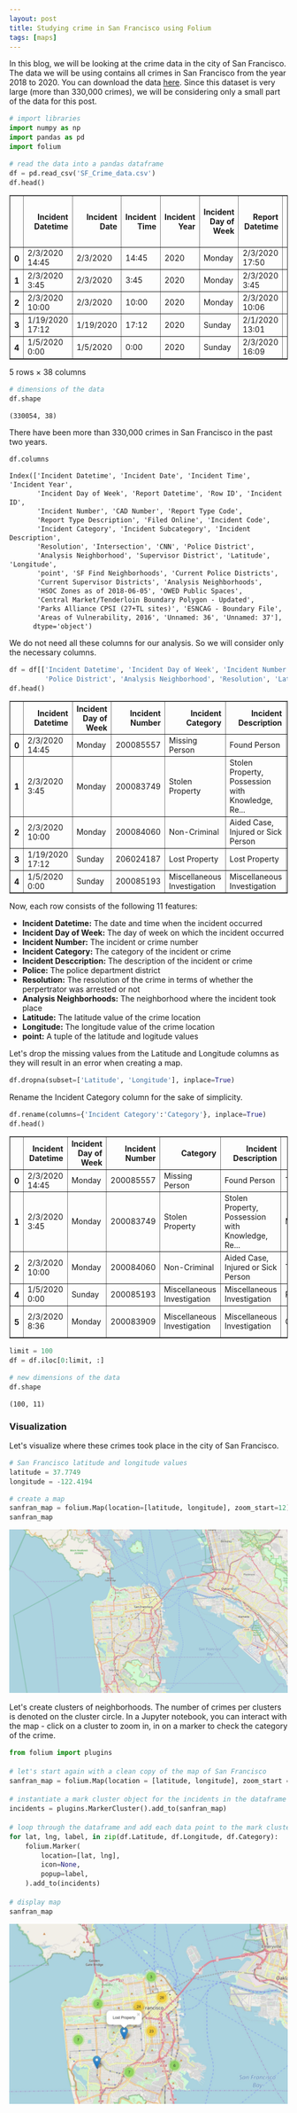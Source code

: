 ```yaml
---
layout: post
title: Studying crime in San Francisco using Folium
tags: [maps]
---
```


In this blog, we will be looking at the crime data in the city of San Francisco. The data we will be using contains all crimes in San Francisco from the year 2018 to 2020. You can download the data [here](https://data.sfgov.org/Public-Safety/Police-Department-Incident-Reports-2018-to-Present/wg3w-h783). Since this dataset is very large (more than 330,000 crimes), we will be considering only a small part of the data for this post.


```python
# import libraries
import numpy as np
import pandas as pd
import folium
```


```python
# read the data into a pandas dataframe
df = pd.read_csv('SF_Crime_data.csv')
df.head()
```




<div>
<style scoped>
    .dataframe tbody tr th:only-of-type {
        vertical-align: middle;
    }

    .dataframe tbody tr th {
        vertical-align: top;
    }

    .dataframe thead th {
        text-align: right;
    }
</style>
<table border="1" class="dataframe">
  <thead>
    <tr style="text-align: right;">
      <th></th>
      <th>Incident Datetime</th>
      <th>Incident Date</th>
      <th>Incident Time</th>
      <th>Incident Year</th>
      <th>Incident Day of Week</th>
      <th>Report Datetime</th>
      <th>Row ID</th>
      <th>Incident ID</th>
      <th>Incident Number</th>
      <th>CAD Number</th>
      <th>...</th>
      <th>Current Supervisor Districts</th>
      <th>Analysis Neighborhoods</th>
      <th>HSOC Zones as of 2018-06-05</th>
      <th>OWED Public Spaces</th>
      <th>Central Market/Tenderloin Boundary Polygon - Updated</th>
      <th>Parks Alliance CPSI (27+TL sites)</th>
      <th>ESNCAG - Boundary File</th>
      <th>Areas of Vulnerability, 2016</th>
      <th>Unnamed: 36</th>
      <th>Unnamed: 37</th>
    </tr>
  </thead>
  <tbody>
    <tr>
      <th>0</th>
      <td>2/3/2020 14:45</td>
      <td>2/3/2020</td>
      <td>14:45</td>
      <td>2020</td>
      <td>Monday</td>
      <td>2/3/2020 17:50</td>
      <td>89881675000</td>
      <td>898816</td>
      <td>200085557</td>
      <td>200342870.0</td>
      <td>...</td>
      <td>8.0</td>
      <td>16.0</td>
      <td>NaN</td>
      <td>NaN</td>
      <td>NaN</td>
      <td>NaN</td>
      <td>NaN</td>
      <td>2.0</td>
      <td>NaN</td>
      <td>NaN</td>
    </tr>
    <tr>
      <th>1</th>
      <td>2/3/2020 3:45</td>
      <td>2/3/2020</td>
      <td>3:45</td>
      <td>2020</td>
      <td>Monday</td>
      <td>2/3/2020 3:45</td>
      <td>89860711012</td>
      <td>898607</td>
      <td>200083749</td>
      <td>200340316.0</td>
      <td>...</td>
      <td>2.0</td>
      <td>20.0</td>
      <td>3.0</td>
      <td>NaN</td>
      <td>NaN</td>
      <td>NaN</td>
      <td>NaN</td>
      <td>2.0</td>
      <td>NaN</td>
      <td>NaN</td>
    </tr>
    <tr>
      <th>2</th>
      <td>2/3/2020 10:00</td>
      <td>2/3/2020</td>
      <td>10:00</td>
      <td>2020</td>
      <td>Monday</td>
      <td>2/3/2020 10:06</td>
      <td>89867264015</td>
      <td>898672</td>
      <td>200084060</td>
      <td>200340808.0</td>
      <td>...</td>
      <td>3.0</td>
      <td>8.0</td>
      <td>NaN</td>
      <td>35.0</td>
      <td>NaN</td>
      <td>NaN</td>
      <td>NaN</td>
      <td>2.0</td>
      <td>NaN</td>
      <td>NaN</td>
    </tr>
    <tr>
      <th>3</th>
      <td>1/19/2020 17:12</td>
      <td>1/19/2020</td>
      <td>17:12</td>
      <td>2020</td>
      <td>Sunday</td>
      <td>2/1/2020 13:01</td>
      <td>89863571000</td>
      <td>898635</td>
      <td>206024187</td>
      <td>NaN</td>
      <td>...</td>
      <td>NaN</td>
      <td>NaN</td>
      <td>NaN</td>
      <td>NaN</td>
      <td>NaN</td>
      <td>NaN</td>
      <td>NaN</td>
      <td>NaN</td>
      <td>NaN</td>
      <td>NaN</td>
    </tr>
    <tr>
      <th>4</th>
      <td>1/5/2020 0:00</td>
      <td>1/5/2020</td>
      <td>0:00</td>
      <td>2020</td>
      <td>Sunday</td>
      <td>2/3/2020 16:09</td>
      <td>89877368020</td>
      <td>898773</td>
      <td>200085193</td>
      <td>200342341.0</td>
      <td>...</td>
      <td>6.0</td>
      <td>30.0</td>
      <td>NaN</td>
      <td>NaN</td>
      <td>NaN</td>
      <td>NaN</td>
      <td>NaN</td>
      <td>1.0</td>
      <td>NaN</td>
      <td>NaN</td>
    </tr>
  </tbody>
</table>
<p>5 rows × 38 columns</p>
</div>




```python
# dimensions of the data
df.shape
```




    (330054, 38)



There have been more than 330,000 crimes in San Francisco in the past two years.


```python
df.columns
```




    Index(['Incident Datetime', 'Incident Date', 'Incident Time', 'Incident Year',
           'Incident Day of Week', 'Report Datetime', 'Row ID', 'Incident ID',
           'Incident Number', 'CAD Number', 'Report Type Code',
           'Report Type Description', 'Filed Online', 'Incident Code',
           'Incident Category', 'Incident Subcategory', 'Incident Description',
           'Resolution', 'Intersection', 'CNN', 'Police District',
           'Analysis Neighborhood', 'Supervisor District', 'Latitude', 'Longitude',
           'point', 'SF Find Neighborhoods', 'Current Police Districts',
           'Current Supervisor Districts', 'Analysis Neighborhoods',
           'HSOC Zones as of 2018-06-05', 'OWED Public Spaces',
           'Central Market/Tenderloin Boundary Polygon - Updated',
           'Parks Alliance CPSI (27+TL sites)', 'ESNCAG - Boundary File',
           'Areas of Vulnerability, 2016', 'Unnamed: 36', 'Unnamed: 37'],
          dtype='object')



We do not need all these columns for our analysis. So we will consider only the necessary columns.


```python
df = df[['Incident Datetime', 'Incident Day of Week', 'Incident Number', 'Incident Category', 'Incident Description', 
         'Police District', 'Analysis Neighborhood', 'Resolution', 'Latitude', 'Longitude', 'point']]
df.head()
```




<div>
<style scoped>
    .dataframe tbody tr th:only-of-type {
        vertical-align: middle;
    }

    .dataframe tbody tr th {
        vertical-align: top;
    }

    .dataframe thead th {
        text-align: right;
    }
</style>
<table border="1" class="dataframe">
  <thead>
    <tr style="text-align: right;">
      <th></th>
      <th>Incident Datetime</th>
      <th>Incident Day of Week</th>
      <th>Incident Number</th>
      <th>Incident Category</th>
      <th>Incident Description</th>
      <th>Police District</th>
      <th>Analysis Neighborhood</th>
      <th>Resolution</th>
      <th>Latitude</th>
      <th>Longitude</th>
      <th>point</th>
    </tr>
  </thead>
  <tbody>
    <tr>
      <th>0</th>
      <td>2/3/2020 14:45</td>
      <td>Monday</td>
      <td>200085557</td>
      <td>Missing Person</td>
      <td>Found Person</td>
      <td>Taraval</td>
      <td>Lakeshore</td>
      <td>Open or Active</td>
      <td>37.726950</td>
      <td>-122.476039</td>
      <td>(37.72694991292525, -122.47603947349434)</td>
    </tr>
    <tr>
      <th>1</th>
      <td>2/3/2020 3:45</td>
      <td>Monday</td>
      <td>200083749</td>
      <td>Stolen Property</td>
      <td>Stolen Property, Possession with Knowledge, Re...</td>
      <td>Mission</td>
      <td>Mission</td>
      <td>Cite or Arrest Adult</td>
      <td>37.752440</td>
      <td>-122.415172</td>
      <td>(37.752439644389675, -122.41517229045435)</td>
    </tr>
    <tr>
      <th>2</th>
      <td>2/3/2020 10:00</td>
      <td>Monday</td>
      <td>200084060</td>
      <td>Non-Criminal</td>
      <td>Aided Case, Injured or Sick Person</td>
      <td>Tenderloin</td>
      <td>Financial District/South Beach</td>
      <td>Open or Active</td>
      <td>37.784560</td>
      <td>-122.407337</td>
      <td>(37.784560141211806, -122.40733704162238)</td>
    </tr>
    <tr>
      <th>3</th>
      <td>1/19/2020 17:12</td>
      <td>Sunday</td>
      <td>206024187</td>
      <td>Lost Property</td>
      <td>Lost Property</td>
      <td>Taraval</td>
      <td>NaN</td>
      <td>Open or Active</td>
      <td>NaN</td>
      <td>NaN</td>
      <td>NaN</td>
    </tr>
    <tr>
      <th>4</th>
      <td>1/5/2020 0:00</td>
      <td>Sunday</td>
      <td>200085193</td>
      <td>Miscellaneous Investigation</td>
      <td>Miscellaneous Investigation</td>
      <td>Richmond</td>
      <td>Pacific Heights</td>
      <td>Open or Active</td>
      <td>37.787112</td>
      <td>-122.440250</td>
      <td>(37.78711245591735, -122.44024995765258)</td>
    </tr>
  </tbody>
</table>
</div>



Now, each row consists of the following 11 features:
- **Incident Datetime:** The date and time when the incident occurred
- **Incident Day of Week:** The day of week on which the incident occurred
- **Incident Number:** The incident or crime number
- **Incident Category:** The category of the incident or crime
- **Incident Desccription:** The description of the incident or crime
- **Police:** The police department district
- **Resolution:** The resolution of the crime in terms of whether the perpertrator was arrested or not
- **Analysis Neighborhoods:** The neighborhood where the incident took place
- **Latitude:** The latitude value of the crime location
- **Longitude:** The longitude value of the crime location
- **point:** A tuple of the latitude and logitude values

Let's drop the missing values from the Latitude and Longitude columns as they will result in an error when creating a map. 


```python
df.dropna(subset=['Latitude', 'Longitude'], inplace=True)
```

Rename the Incident Category column for the sake of simplicity.


```python
df.rename(columns={'Incident Category':'Category'}, inplace=True)
df.head()
```




<div>
<style scoped>
    .dataframe tbody tr th:only-of-type {
        vertical-align: middle;
    }

    .dataframe tbody tr th {
        vertical-align: top;
    }

    .dataframe thead th {
        text-align: right;
    }
</style>
<table border="1" class="dataframe">
  <thead>
    <tr style="text-align: right;">
      <th></th>
      <th>Incident Datetime</th>
      <th>Incident Day of Week</th>
      <th>Incident Number</th>
      <th>Category</th>
      <th>Incident Description</th>
      <th>Police District</th>
      <th>Analysis Neighborhood</th>
      <th>Resolution</th>
      <th>Latitude</th>
      <th>Longitude</th>
      <th>point</th>
    </tr>
  </thead>
  <tbody>
    <tr>
      <th>0</th>
      <td>2/3/2020 14:45</td>
      <td>Monday</td>
      <td>200085557</td>
      <td>Missing Person</td>
      <td>Found Person</td>
      <td>Taraval</td>
      <td>Lakeshore</td>
      <td>Open or Active</td>
      <td>37.726950</td>
      <td>-122.476039</td>
      <td>(37.72694991292525, -122.47603947349434)</td>
    </tr>
    <tr>
      <th>1</th>
      <td>2/3/2020 3:45</td>
      <td>Monday</td>
      <td>200083749</td>
      <td>Stolen Property</td>
      <td>Stolen Property, Possession with Knowledge, Re...</td>
      <td>Mission</td>
      <td>Mission</td>
      <td>Cite or Arrest Adult</td>
      <td>37.752440</td>
      <td>-122.415172</td>
      <td>(37.752439644389675, -122.41517229045435)</td>
    </tr>
    <tr>
      <th>2</th>
      <td>2/3/2020 10:00</td>
      <td>Monday</td>
      <td>200084060</td>
      <td>Non-Criminal</td>
      <td>Aided Case, Injured or Sick Person</td>
      <td>Tenderloin</td>
      <td>Financial District/South Beach</td>
      <td>Open or Active</td>
      <td>37.784560</td>
      <td>-122.407337</td>
      <td>(37.784560141211806, -122.40733704162238)</td>
    </tr>
    <tr>
      <th>4</th>
      <td>1/5/2020 0:00</td>
      <td>Sunday</td>
      <td>200085193</td>
      <td>Miscellaneous Investigation</td>
      <td>Miscellaneous Investigation</td>
      <td>Richmond</td>
      <td>Pacific Heights</td>
      <td>Open or Active</td>
      <td>37.787112</td>
      <td>-122.440250</td>
      <td>(37.78711245591735, -122.44024995765258)</td>
    </tr>
    <tr>
      <th>5</th>
      <td>2/3/2020 8:36</td>
      <td>Monday</td>
      <td>200083909</td>
      <td>Miscellaneous Investigation</td>
      <td>Miscellaneous Investigation</td>
      <td>Central</td>
      <td>Financial District/South Beach</td>
      <td>Open or Active</td>
      <td>37.796926</td>
      <td>-122.399507</td>
      <td>(37.796926429317054, -122.39950750040278)</td>
    </tr>
  </tbody>
</table>
</div>




```python
limit = 100
df = df.iloc[0:limit, :]
```


```python
# new dimensions of the data
df.shape
```




    (100, 11)



### Visualization
Let's visualize where these crimes took place in the city of San Francisco.


```python
# San Francisco latitude and longitude values
latitude = 37.7749
longitude = -122.4194
```


```python
# create a map
sanfran_map = folium.Map(location=[latitude, longitude], zoom_start=12)
sanfran_map
```


<img src= "assets/img/folium sf crime/map1.JPG">


Let's create clusters of neighborhoods. The number of crimes per clusters is denoted on the cluster circle. In a Jupyter notebook, you can interact with the map - click on a cluster to zoom in, in on a marker to check the category of the crime.


```python
from folium import plugins

# let's start again with a clean copy of the map of San Francisco
sanfran_map = folium.Map(location = [latitude, longitude], zoom_start = 12)

# instantiate a mark cluster object for the incidents in the dataframe
incidents = plugins.MarkerCluster().add_to(sanfran_map)

# loop through the dataframe and add each data point to the mark cluster
for lat, lng, label, in zip(df.Latitude, df.Longitude, df.Category):
    folium.Marker(
        location=[lat, lng],
        icon=None,
        popup=label,
    ).add_to(incidents)

# display map
sanfran_map
```

<img src= "assets/img/folium sf crime/map2.JPG">


```python

```
